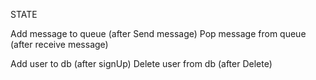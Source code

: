 STATE

Add message to queue (after Send message)
Pop message from queue (after receive message)

Add user to db (after signUp)
Delete user from db (after Delete)